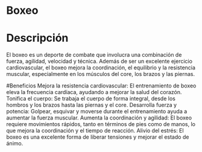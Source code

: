 # Boxeo

# Descripción
El boxeo es un deporte de combate que involucra una combinación de fuerza, agilidad, velocidad y técnica. Además de ser un excelente ejercicio cardiovascular, el boxeo mejora la coordinación, el equilibrio y la resistencia muscular, especialmente en los músculos del core, los brazos y las piernas.

#Beneficios
Mejora la resistencia cardiovascular: El entrenamiento de boxeo eleva la frecuencia cardíaca, ayudando a mejorar la salud del corazón.
Tonifica el cuerpo: Se trabaja el cuerpo de forma integral, desde los hombros y los brazos hasta las piernas y el core.
Desarrolla fuerza y potencia: Golpear, esquivar y moverse durante el entrenamiento ayuda a aumentar la fuerza muscular.
Aumenta la coordinación y agilidad: El boxeo requiere movimientos rápidos, tanto en términos de pies como de manos, lo que mejora la coordinación y el tiempo de reacción.
Alivio del estrés: El boxeo es una excelente forma de liberar tensiones y mejorar el estado de ánimo.

